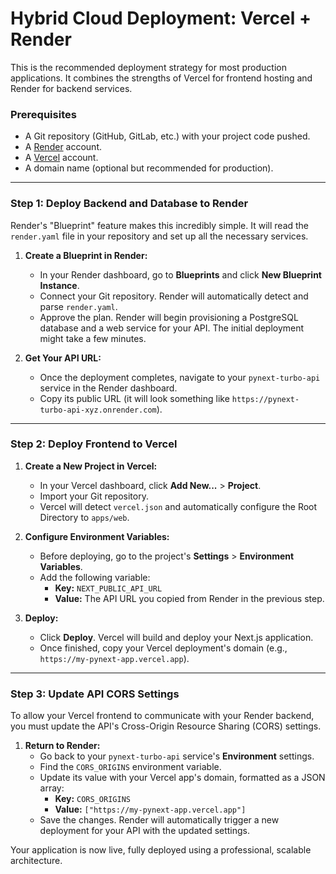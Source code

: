 # Hybrid Cloud Deployment: Vercel + Render

This is the recommended deployment strategy for most production applications. It combines the strengths of Vercel for frontend hosting and Render for backend services.

### Prerequisites

- A Git repository (GitHub, GitLab, etc.) with your project code pushed.
- A [Render](https://render.com/) account.
- A [Vercel](https://vercel.com/) account.
- A domain name (optional but recommended for production).

---

### Step 1: Deploy Backend and Database to Render

Render's "Blueprint" feature makes this incredibly simple. It will read the `render.yaml` file in your repository and set up all the necessary services.

1.  **Create a Blueprint in Render:**
    - In your Render dashboard, go to **Blueprints** and click **New Blueprint Instance**.
    - Connect your Git repository. Render will automatically detect and parse `render.yaml`.
    - Approve the plan. Render will begin provisioning a PostgreSQL database and a web service for your API. The initial deployment might take a few minutes.

2.  **Get Your API URL:**
    - Once the deployment completes, navigate to your `pynext-turbo-api` service in the Render dashboard.
    - Copy its public URL (it will look something like `https://pynext-turbo-api-xyz.onrender.com`).

---

### Step 2: Deploy Frontend to Vercel

1.  **Create a New Project in Vercel:**
    - In your Vercel dashboard, click **Add New...** > **Project**.
    - Import your Git repository.
    - Vercel will detect `vercel.json` and automatically configure the Root Directory to `apps/web`.

2.  **Configure Environment Variables:**
    - Before deploying, go to the project's **Settings** > **Environment Variables**.
    - Add the following variable:
      - **Key:** `NEXT_PUBLIC_API_URL`
      - **Value:** The API URL you copied from Render in the previous step.

3.  **Deploy:**
    - Click **Deploy**. Vercel will build and deploy your Next.js application.
    - Once finished, copy your Vercel deployment's domain (e.g., `https://my-pynext-app.vercel.app`).

---

### Step 3: Update API CORS Settings

To allow your Vercel frontend to communicate with your Render backend, you must update the API's Cross-Origin Resource Sharing (CORS) settings.

1.  **Return to Render:**
    - Go back to your `pynext-turbo-api` service's **Environment** settings.
    - Find the `CORS_ORIGINS` environment variable.
    - Update its value with your Vercel app's domain, formatted as a JSON array:
      - **Key:** `CORS_ORIGINS`
      - **Value:** `["https://my-pynext-app.vercel.app"]`
    - Save the changes. Render will automatically trigger a new deployment for your API with the updated settings.

Your application is now live, fully deployed using a professional, scalable architecture.
